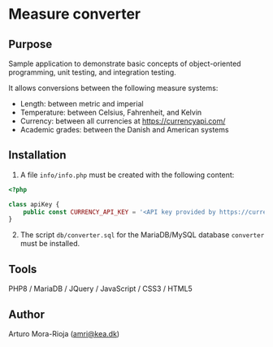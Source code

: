 # Measure converter

## Purpose
Sample application to demonstrate basic concepts of object-oriented programming, unit testing, and integration testing.

It allows conversions between the following measure systems:
- Length: between metric and imperial
- Temperature: between Celsius, Fahrenheit, and Kelvin
- Currency: between all currencies at https://currencyapi.com/
- Academic grades: between the Danish and American systems

## Installation

1. A file `info/info.php` must be created with the following content:

```php
<?php

class apiKey {
    public const CURRENCY_API_KEY = '<API key provided by https://currencyapi.com/>';
}
```

2. The script `db/converter.sql` for the MariaDB/MySQL database `converter` must be installed.

## Tools
PHP8 / MariaDB / JQuery / JavaScript / CSS3 / HTML5

## Author
Arturo Mora-Rioja (amri@kea.dk)